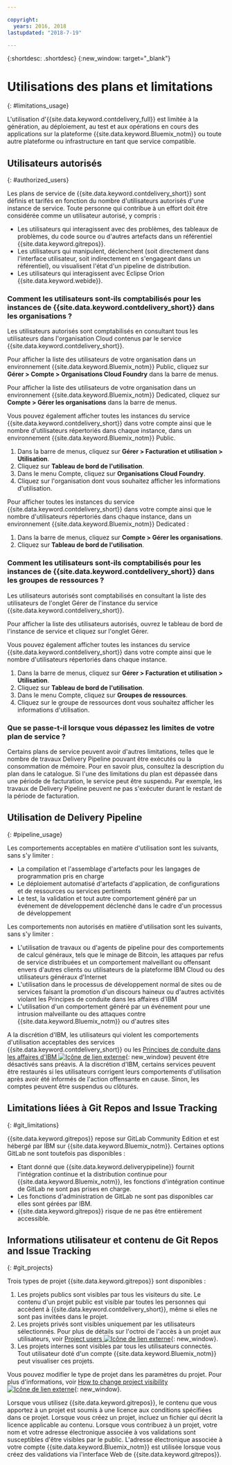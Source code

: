 ```yaml
---

copyright:
  years: 2016, 2018
lastupdated: "2018-7-19"

---
```


{:shortdesc: .shortdesc}
{:new_window: target="_blank"}

# Utilisations des plans et limitations
{: #limitations_usage}

L'utilisation d'{{site.data.keyword.contdelivery_full}} est limitée à la génération, au déploiement, au test et aux opérations en cours des applications sur la plateforme {{site.data.keyword.Bluemix_notm}} ou toute autre plateforme ou infrastructure en tant que service compatible.

## Utilisateurs autorisés
{: #authorized_users}

Les plans de service de {{site.data.keyword.contdelivery_short}} sont définis et tarifés en fonction du nombre d'utilisateurs autorisés d'une instance de service. Toute personne qui contribue à un effort doit être considérée comme un utilisateur autorisé, y compris :

 * Les utilisateurs qui interagissent avec des problèmes, des tableaux de problèmes, du code source ou d'autres artefacts dans un référentiel {{site.data.keyword.gitrepos}}.
 * Les utilisateurs qui manipulent, déclenchent (soit directement dans l'interface utilisateur, soit indirectement en s'engageant dans un référentiel), ou visualisent l'état d'un pipeline de distribution.
 * Les utilisateurs qui interagissent avec Eclipse Orion {{site.data.keyword.webide}}.
 
### Comment les utilisateurs sont-ils comptabilisés pour les instances de {{site.data.keyword.contdelivery_short}} dans les organisations ?

Les utilisateurs autorisés sont comptabilisés en consultant tous les utilisateurs dans l'organisation Cloud contenus par le service {{site.data.keyword.contdelivery_short}}. 

Pour afficher la liste des utilisateurs de votre organisation dans un environnement {{site.data.keyword.Bluemix_notm}} Public, cliquez sur **Gérer > Compte > Organisations Cloud Foundry** dans la barre de menus.

Pour afficher la liste des utilisateurs de votre organisation dans un environnement {{site.data.keyword.Bluemix_notm}} Dedicated, cliquez sur **Compte > Gérer les organisations** dans la barre de menus.

Vous pouvez également afficher toutes les instances du service {{site.data.keyword.contdelivery_short}} dans votre compte ainsi que le nombre d'utilisateurs répertoriés dans chaque instance, dans un environnement {{site.data.keyword.Bluemix_notm}} Public.

1. Dans la barre de menus, cliquez sur **Gérer > Facturation et utilisation > Utilisation**.
2. Cliquez sur **Tableau de bord de l'utilisation**.
3. Dans le menu Compte, cliquez sur **Organisations Cloud Foundry**.
4. Cliquez sur l'organisation dont vous souhaitez afficher les informations d'utilisation.

Pour afficher toutes les instances du service {{site.data.keyword.contdelivery_short}} dans votre compte ainsi que le nombre d'utilisateurs répertoriés dans chaque instance, dans un environnement {{site.data.keyword.Bluemix_notm}} Dedicated :

1. Dans la barre de menus, cliquez sur **Compte > Gérer les organisations**.
2. Cliquez sur **Tableau de bord de l'utilisation**.

### Comment les utilisateurs sont-ils comptabilisés pour les instances de {{site.data.keyword.contdelivery_short}} dans les groupes de ressources ?

Les utilisateurs autorisés sont comptabilisés en consultant la liste des utilisateurs de l'onglet Gérer de l'instance du service {{site.data.keyword.contdelivery_short}}. 

Pour afficher la liste des utilisateurs autorisés, ouvrez le tableau de bord de l'instance de service et cliquez sur l'onglet Gérer.

Vous pouvez également afficher toutes les instances du service {{site.data.keyword.contdelivery_short}} dans votre compte ainsi que le nombre d'utilisateurs répertoriés dans chaque instance.

1. Dans la barre de menus, cliquez sur **Gérer > Facturation et utilisation > Utilisation**.
2. Cliquez sur **Tableau de bord de l'utilisation**.
3. Dans le menu Compte, cliquez sur **Groupes de ressources**.
4. Cliquez sur le groupe de ressources dont vous souhaitez afficher les informations d'utilisation.

### Que se passe-t-il lorsque vous dépassez les limites de votre plan de service ? 

Certains plans de service peuvent avoir d'autres limitations, telles que le nombre de travaux Delivery Pipeline pouvant être exécutés ou la consommation de mémoire. Pour en savoir plus, consultez la description du plan dans le catalogue. Si l'une des limitations du plan est dépassée dans une période de facturation, le service peut être suspendu. Par exemple, les travaux de Delivery Pipeline peuvent ne pas s'exécuter durant le restant de la période de facturation.

## Utilisation de Delivery Pipeline
{: #pipeline_usage}

Les comportements acceptables en matière d'utilisation sont les suivants, sans s'y limiter :

* La compilation et l'assemblage d'artefacts pour les langages de programmation pris en charge
* Le déploiement automatisé d'artefacts d'application, de configurations et de ressources ou services pertinents
* Le test, la validation et tout autre comportement généré par un événement de développement déclenché dans le cadre d'un processus de développement

Les comportements non autorisés en matière d'utilisation sont les suivants, sans s'y limiter :

* L'utilisation de travaux ou d'agents de pipeline pour des comportements de calcul généraux, tels que le minage de Bitcoin, les attaques par refus de service distribuées et un comportement malveillant ou offensant envers d'autres clients ou utilisateurs de la plateforme IBM Cloud ou des utilisateurs généraux d'Internet
* L'utilisation dans le processus de développement normal de sites ou de services faisant la promotion d'un discours haineux ou d'autres activités violant les Principes de conduite dans les affaires d'IBM
* L'utilisation d'un comportement généré par un événement pour une intrusion malveillante ou des attaques contre {{site.data.keyword.Bluemix_notm}} ou d'autres sites

A la discrétion d'IBM, les utilisateurs qui violent les comportements d'utilisation acceptables des services {{site.data.keyword.contdelivery_short}} ou les [Principes de conduite dans les affaires d'IBM ![Icône de lien externe](../../icons/launch-glyph.svg "Icône de lien externe")](https://www.ibm.com/investor/governance/business-conduct-guidelines.html){: new_window} peuvent être désactivés sans préavis. A la discrétion d'IBM, certains services peuvent être restaurés si les utilisateurs corrigent leurs comportements d'utilisation après avoir été informés de l'action offensante en cause. Sinon, les comptes peuvent être suspendus ou clôturés.

## Limitations liées à Git Repos and Issue Tracking
{: #git_limitations}

{{site.data.keyword.gitrepos}} repose sur GitLab Community Edition et est hébergé par IBM sur {{site.data.keyword.Bluemix_notm}}. Certaines options GitLab ne sont toutefois pas disponibles :

 * Etant donné que {{site.data.keyword.deliverypipeline}} fournit l'intégration continue et la distribution continue pour {{site.data.keyword.Bluemix_notm}}, les fonctions d'intégration continue de GitLab ne sont pas prises en charge.
 * Les fonctions d'administration de GitLab ne sont pas disponibles car elles sont gérées par IBM.
 * {{site.data.keyword.gitrepos}} risque de ne pas être entièrement accessible.

## Informations utilisateur et contenu de Git Repos and Issue Tracking
{: #git_projects}

Trois types de projet {{site.data.keyword.gitrepos}} sont disponibles :

  1. Les projets publics sont visibles par tous les visiteurs du site. Le contenu d'un projet public est visible par toutes les personnes qui accèdent à {{site.data.keyword.contdelivery_short}}, même si elles ne sont pas invitées dans le projet.
  2. Les projets privés sont visibles uniquement par les utilisateurs sélectionnés. Pour plus de détails sur l'octroi de l'accès à un projet aux utilisateurs, voir [Project users ![Icône de lien externe](../../icons/launch-glyph.svg "Icône de lien externe")](https://git.ng.bluemix.net/help/workflow/add-user/add-user.md){: new_window}.
  3. Les projets internes sont visibles par tous les utilisateurs connectés. Tout utilisateur doté d'un compte {{site.data.keyword.Bluemix_notm}} peut visualiser ces projets.

Vous pouvez modifier le type de projet dans les paramètres du projet. Pour plus d'informations, voir [How to change project visibility ![Icône de lien externe](../../icons/launch-glyph.svg "Icône de lien externe")](https://git.ng.bluemix.net/help/public_access/public_access#how-to-change-project-visibility){: new_window}.

Lorsque vous utilisez {{site.data.keyword.gitrepos}}, le contenu que vous apportez à un projet est soumis à une licence aux conditions spécifiées dans ce projet. Lorsque vous créez un projet, incluez un fichier qui décrit la licence applicable au contenu. Lorsque vous contribuez à un projet, votre nom et votre adresse électronique associée à vos validations sont susceptibles d'être visibles par le public. L'adresse électronique associée à votre compte {{site.data.keyword.Bluemix_notm}} est utilisée lorsque vous créez des validations via l'interface Web de {{site.data.keyword.gitrepos}}.

<!-- ###Privacy with Git Repos and Issue Tracking profiles -->

<!-- A few features of {{site.data.keyword.gitrepos}} require the use of a profile page that publicly displays information that you provide. You give IBM the following permissions: -->

  <!-- a. Make the information in your profile&mdash;such as your name, email, picture, bio, social media links, and user activity&mdash;visible to other users of the service. -->

  <!-- b. Publicly disclose your name and other public information and activities that are associated with your use of the service, or otherwise publicize the fact that you are a user of the service, without any further notice to you. -->

<!-- The email address that is associated with your profile page is derived from your {{site.data.keyword.Bluemix_notm}} account details. To modify the email address that is displayed on your profile page, modify your {{site.data.keyword.Bluemix_notm}} account. -->

<!-- ## Deprecated services
{: #deprecated_services} -->

<!--{{site.data.keyword.trackplan}} and {{site.data.keyword.deliverypipeline}} Classic, which are part of IBM Bluemix {{site.data.keyword.jazzhub_short}} (JazzHub), are being retired. For more information, see [Track & Plan Retirement ![External link icon](../../icons/launch-glyph.svg "External link icon")](https://www.ibm.com/blogs/bluemix/2017/04/track-plan-retirement/){: new_window} and [Delivery Pipeline Retirement ![External link icon](../../icons/launch-glyph.svg "External link icon")](https://www.ibm.com/blogs/bluemix/2017/04/delivery-pipeline-retirement/){: new_window}. -->

<!-- Starting on May 25, no new JazzHub projects can be created. Through automatic rolling upgrades, JazzHub projects will be upgraded to {{site.data.keyword.contdelivery_short}} toolchains. The JazzHub site will be removed from service in early July. For more information about the upgrade, see [Upgrading JazzHub project to Bluemix Continuous Delivery toolchains ![External link icon](../../icons/launch-glyph.svg "External link icon")](https://developer.ibm.com/devops-services/2017/4/18/upgrading-jazzhub-projects-bluemix-continuous-delivery-toolchains/){: new_window} -->
